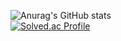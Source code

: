 ![Anurag's GitHub stats](https://github-readme-stats.vercel.app/api?username=kimju0&show_icons=true&theme=radical)
<br>
[![Solved.ac Profile](http://mazassumnida.wtf/api/v2/generate_badge?boj=juyoung0609)](https://solved.ac/juyoung0609/)
<br>
